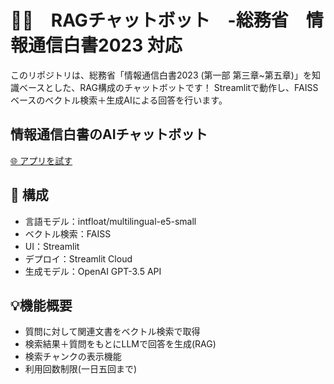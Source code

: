 # 🚀🤖　RAGチャットボット　-総務省　情報通信白書2023 対応
このリポジトリは、総務省「情報通信白書2023 (第一部 第三章~第五章)」を知識ベースとした、RAG構成のチャットボットです！
Streamlitで動作し、FAISSベースのベクトル検索＋生成AIによる回答を行います。

## 情報通信白書のAIチャットボット  
[🌐 アプリを試す](https://ai-chatbot-kefhgtbmroq76vbujaijtn.streamlit.app/)

## 🔧 構成
- 言語モデル：intfloat/multilingual-e5-small
- ベクトル検索：FAISS
- UI：Streamlit
- デプロイ：Streamlit Cloud
- 生成モデル：OpenAI GPT-3.5 API

## 💡機能概要
- 質問に対して関連文書をベクトル検索で取得
- 検索結果＋質問をもとにLLMで回答を生成(RAG)
- 検索チャンクの表示機能
- 利用回数制限(一日五回まで)
